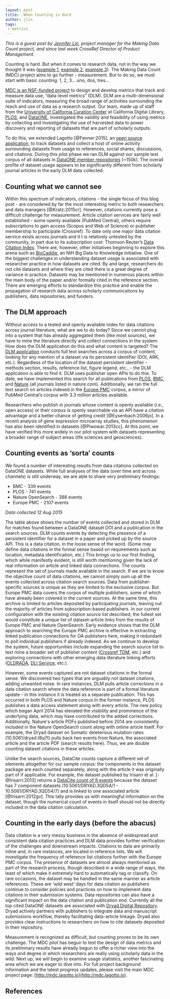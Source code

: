 ```yaml
---
layout: post
title:  When Counting is Hard
author: jlin
tags:
 - metrics
---
```


*This is a guest post by [Jennifer Lin](http://twitter.com/jenniferlin15), project manager for the Making Data Count project, and since last week CrossRef Director of Product Management.*

Counting is hard. But when it comes to research data, not in the way we thought it was ([example 1](http://www.huffingtonpost.com/leif-walsh/why-counting-is-hard-for-_b_4414475.html), [example 2](http://ieeexplore.ieee.org/xpl/login.jsp?tp=&arnumber=5279&url=http%3A%2F%2Fieeexplore.ieee.org%2Fxpls%2Fabs_all.jsp%3Farnumber%3D5279), [example 3](http://www.cardcountingtrainer.com)). The Making Data Count (MDC) project aims to go further - measurement. But to do so, we must start with basic counting: 1, 2, 3... uno, dos, tres...

[MDC is an NSF-funded project](http://blogs.plos.org/tech/making-data-count-plos-cdl-and-dataone-join-forces-to-build-incentives-for-data-sharing/) to design and develop metrics that track and measure data use, “data-level metrics” (DLM). DLM are a multi-dimensional suite of indicators, measuring the broad range of activities surrounding the reach and use of data as a research output. Our team, made up of staff from the [University of California Curation Center](http://www.cdlib.org/services/uc3/) at California Digital Library, [PLOS](https://www.plos.org/), and [DataONE](https://www.dataone.org/), investigated the validity and feasibility of using metrics by collecting and investigating the use of harvested data to power discovery and reporting of datasets that are part of scholarly outputs.

To do this, we extended Lagotto [@Fenner:2015], an [open source application](http://lagotto.github.io/), to track datasets and collect a host of online activity surrounding datasets from usage to references, social shares, discussions, and citations. During this pilot phase we ran DLM against our sample test corpus of all datasets in [DataONE member repositories](https://www.dataone.org/current-member-nodes) (~150k). The overall profile of dataset usage appears to be significantly different from scholarly journal articles in the early DLM data collected.

## Counting what we cannot see

Within this spectrum of indicators, citations - the single focus of this blog post - are considered by far the most interesting metric to both researchers and data managers [@Kratz:2015cr]. However, citations currently pose a difficult challenge for measurement. Article citation services are fairly well established - some openly available (PubMed Central), others require subscriptions to gain access (Scopus and Web of Science) or publisher membership to participate (Crossref). To date only one major data citation service exists across journals and it t is relatively untested by the community, in part due to its subscription cost: Thomson Reuter’s [Data Citation Index](http://wokinfo.com/products_tools/multidisciplinary/dci/). There are, however, other initiatives beginning to explore this arena such as [BioCaddie](https://biocaddie.org/group/working-group/working-group-5-dataset-citation-metrics), an NIH Big Data to Knowledge initiative. One of the biggest challenges in understanding dataset usage is associated with researcher practice in how datasets are cited. By and large, researchers do not cite datasets and where they are cited there is a great degree of variance in practice. Datasets may be mentioned in numerous places within the main body of the paper and/or formally cited in the reference section. There are emerging efforts to standardize this practice and enable the propagation of research data across scholarly communications by publishers, data repositories, and funders.

## The DLM approach

Without access to a tested and openly available index for data citations across journal literature, what are we to do today? Since we cannot plug into a system that has already aggregated them (like most sources), we have to mine the literature directly and collect connections in the system. How does the DLM application do this and what content is targeted? The [DLM application](http://dlm.plos.org/) conducts full text searches across a corpus of content, looking for any mention of a dataset via its persistent identifier (DOI, ARK, etc.). Regardless of the location of the dataset persistent identifier - methods section, results, reference list, figure legend, etc., - the DLM application is able to find it. DLM uses publisher open APIs to do this. To date, we have implemented this search for all publications from [PLOS](http://www.plos.org/), [BMC](http://www.bmc.org/), and [Nature](http://www.npg.com/) (all journals listed in nature.com). Additionally, we ran the full text search on articles indexed in the [Europe PMC](http://europepmc.org/about) corpus, a mirror of PubMed Central’s corpus with 3.3 million articles available.

Researchers who publish in journals whose content is openly available (i.e., open access) or their corpus is openly searchable via an API have a citation advantage and a better chance of getting credit [@Eysenbach:2006jo]. In a recent analysis of gene expression microarray studies, this phenomenon has also been identified in datasets [@Piwowar:2013cc]. At this point, we have verified this more widely in our pilot system with datasets representing a broader range of subject areas (life sciences and geosciences).

## Counting events as ‘sorta’ counts

We found a number of interesting results from data citations collected on DataONE datasets. While full analyses of the data (over time and across channels) is still underway, we are able to share very preliminary findings:

* BMC - 339 events
* PLOS - 741 events
* Nature OpenSearch - 388 events
* Europe PMC - 2107 events

*Data collected 12 Aug 2015*

The table above shows the number of events collected and stored in DLM for matches found between a DataONE dataset DOI and a publication in the search sources. DLM counts events by detecting the presence of a persistent identifier for a dataset in a paper and picked up by the source API. This is a data citation, in the loose sense of the word. (Some may define data citations in the formal sense based on requirements such as location, metadata identification, etc.) This brings us to our first finding, which while manifestly evident, is still worth mentioning given the lack  of real information on article and linked data connections. The counts represent the set of journals made available in the search. If we are to know the objective count of data citations, we cannot simply sum up all the events collected across citation search sources. Data from publisher-specific sources is unique as they are limited to the exclusive corpus. But Europe PMC data covers the corpus of multiple publishers, some of which have already been covered in the current sources. At the same time, this archive is limited to articles deposited by participating journals, leaving out the majority of articles from subscription-based publishers. In our current configuration with the existing citation source list described, the fullest set would constitute a unique list of dataset-article links from the results of Europe PMC and Nature OpenSearch. Early evidence shows that the DLM approach to searching the Europe PMC archive is effective in extracting linked publication connections for OA publishers here, making it redundant to poll individual publishers if already indexed. As we continue to develop the system, future opportunities include expanding the search source list to text mine a broader set of publisher content ([Crossref TDM](http://www.crossref.org/tdm/), etc.) and exploring connections with other emerging data literature linking efforts ([OLDRADA](http://www.nationaldataservice.org/projects/pilots.html), [DLI Service](http://dliservice.research-infrastructures.eu/#/), etc.).

However, some events captured are not dataset citations in the formal sense. We discovered two types that are arguably not dataset citations, adding unwanted noise. In rare instances, DLM pulls article corrections in a data citation search where the data reference is part of a formal literature update - in this instance it is treated as a separate publication. This has occurred in both PLOS and Nature corpus.In the former instance, PLOS publishes a data access statement along with every article. The new policy which began April 2014 has elevated the visibility and prominence of the underlying data, which may have contributed to the added corrections. Additionally, Nature's article PDFs published before 2014 are consistently included in the Nature OpenSearch count along with online article itself. For example, the Dryad dataset on Somatic deleterious mutation rates (10.5061/dryad.t8q7t) pulls back two events from Nature, the associated article and the article PDF (search results here). Thus, we are double counting dataset citations in these articles.

Unlike the search sources, DataCite counts capture a different set of elements altogether for our sample corpus: the components in the dataset package are each counted separately, along with the article it was originally part of if applicable. For example, the dataset published by Irisarri et al. [-@Irisarri:2013] returns a [DataCite count of 8 events](http://data.datacite.org/10.5061/DRYAD.3QD54) because the dataset has 7 component datasets (10.5061/DRYAD.3QD54/1 - 10.5061/DRYAD.3QD54/7) and is linked to one associated article [@Irisarri:2012gv]. This tally provides us with meaningful information on the dataset, though the numerical count of events in itself should not be directly included in the data citation calculation.

## Counting in the early days (before the abacus)

Data citation is a very messy business in the absence of  widespread and consistent data citation practices and DLM data provides further verification of the challenges and downstream impacts. Citations to data are primarily inline and, in rare instances, are located in reference lists. We will investigate the frequency of reference list citations further with the Europe PMC corpus. The presence of datasets are almost always mentioned as part of the research process, though described in a wide range of ways, the least of which make it extremely hard to automatically tag or classify. On rare occasions, the dataset may be handled in the same manner as article references. These are ‘wild west’ days for data citation as publishers continue to consider policies and practices on how to implement data citations in their submission systems. Data repositories can also have a significant impact on the data citation and publication end. Currently all the top cited DataONE datasets are associated with [Dryad Digital Repository](http://datadryad.org/). Dryad actively partners with publishers to integrate data and manuscript submissions workflow, thereby facilitating data-article linkage. Dryad also provides clear instructions to researchers on how to cite datasets deposited in their repository.

Measurement is recognized as difficult, but counting proves to be its own challenge. The MDC pilot has begun to test the design of data metrics and its preliminary results have already begun to offer a richer view into the ways and degree in which researchers are really using scholarly data in the wild. Next up, we will begin to examine usage statistics, another fascinating area which we are eager to dive into. For full project background information and the latest progress updates, please visit the main MDC project page: [http://mdc.lagotto.io](http://mdc.lagotto.io).

## References
